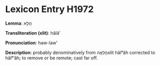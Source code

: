 # Lexicon Entry H1972

**Lemma**: הָלָא

**Transliteration (xlit)**: hâlâʼ

**Pronunciation**: haw-law'

**Description**:
probably denominatively from הָלְאָהxlit hâlᵉâh corrected to hâlᵉʼâh; to remove or be remote; cast far off.
